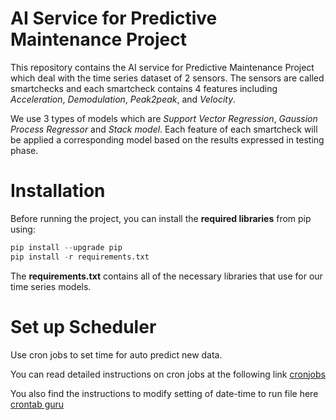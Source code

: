 # AI Service for Predictive Maintenance Project
This repository contains the AI service for Predictive Maintenance Project which deal with the time series dataset of 2 sensors. The sensors are called smartchecks and each smartcheck contains 4 features including *Acceleration*, *Demodulation*, *Peak2peak*, and *Velocity*.

We use 3 types of models which are *Support Vector Regression*, *Gaussion Process Regressor* and *Stack model*. Each feature of each smartcheck will be applied a corresponding model based on the results expressed in testing phase.

# Installation
Before running the project, you can install the **required libraries** from pip using:
```python
pip install --upgrade pip
pip install -r requirements.txt
```

The **requirements.txt** contains all of the necessary libraries that use for our time series models.

# Set up Scheduler
Use cron jobs to set time for auto predict new data.

You can read detailed instructions on cron jobs at the following link [cronjobs](https://www.geeksforgeeks.org/how-to-setup-cron-jobs-in-ubuntu/)

You also find the instructions to modify setting of date-time to run file here [crontab guru](https://crontab.guru/)

